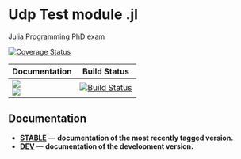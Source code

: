 # Udp Test module .jl
Julia Programming PhD exam

[![Coverage Status](https://coveralls.io/repos/github/piebat/UdpTest.jl/badge.svg?branch=master)](https://coveralls.io/github/piebat/UdpTest.jl?branch=master)

| **Documentation** | **Build Status** |
|---------------|--------------|
|[![][docs-stable-img]][docs-stable-url] <br/> [![][docs-latest-img]][docs-dev-url] | [![Build Status][travis-img]][travis-url]

## Documentation

- [**STABLE**][docs-stable-url] &mdash; **documentation of the most recently tagged version.**
- [**DEV**][docs-dev-url] &mdash; **documentation of the development version.**

[docs-latest-img]: https://img.shields.io/badge/docs-latest-blue.svg
[docs-stable-img]: https://img.shields.io/badge/docs-stable-blue.svg
[docs-dev-url]: https://piebat.github.io/UdpTest.jl/dev
[docs-stable-url]: https://piebat.github.io/UdpTest.jl/stable

[travis-img]: https://travis-ci.org/piebat/UdpTest.jl.svg?branch=master
[travis-url]: https://travis-ci.org/piebat/UdpTest.jl


